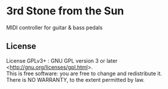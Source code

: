 3rd Stone from the Sun
=======================

MIDI controller for guitar & bass pedals

## License

License GPLv3+ : GNU GPL version 3 or later \<<http://gnu.org/licenses/gpl.html>\>.  
This is free software: you are free to change and redistribute it.  
There is NO WARRANTY, to the extent permitted by law.  

